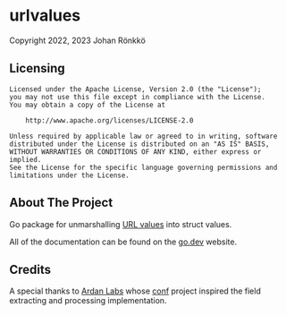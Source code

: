 # urlvalues

Copyright 2022, 2023 Johan Rönkkö

## Licensing

```
Licensed under the Apache License, Version 2.0 (the "License");
you may not use this file except in compliance with the License.
You may obtain a copy of the License at

    http://www.apache.org/licenses/LICENSE-2.0

Unless required by applicable law or agreed to in writing, software
distributed under the License is distributed on an "AS IS" BASIS,
WITHOUT WARRANTIES OR CONDITIONS OF ANY KIND, either express or implied.
See the License for the specific language governing permissions and
limitations under the License.
```

## About The Project

Go package for unmarshalling [URL values](https://pkg.go.dev/net/url#Values) into struct values. 

All of the documentation can be found on the [go.dev](https://pkg.go.dev/github.com/nahojer/urlvalues?tab=doc) website.

## Credits

A special thanks to [Ardan Labs](https://www.ardanlabs.com) whose [conf](https://github.com/ardanlabs/conf) 
project inspired the field extracting and processing implementation.
